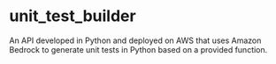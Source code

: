 # unit_test_builder
An API developed in Python and deployed on AWS that uses Amazon Bedrock to generate unit tests in Python based on a provided function.
